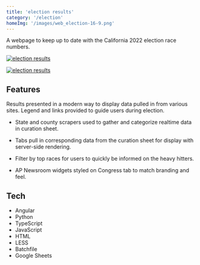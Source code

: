 ```yaml
---
title: 'election results'
category: '/election'
homeImg: '/images/web_election-16-9.png'
---
```


A webpage to keep up to date with the California 2022 election race numbers. 

[![election results](/images/electionresults2.png "election results")](https://www.capradio.org/election/california-midterm-election-results-2022/)

[![election results](/images/electionMob.png "election results")](https://www.capradio.org/election/california-midterm-election-results-2022/)

## Features
Results presented in a modern way to display data pulled in from various sites. Legend and links provided to guide users during election.

- State and county scrapers used to gather and categorize realtime data in curation sheet. 

- Tabs pull in corresponding data from the curation sheet for display with server-side rendering.

- Filter by top races for users to quickly be informed on the heavy hitters.

- AP Newsroom widgets styled on Congress tab to match branding and feel.


## Tech
- Angular
- Python
- TypeScript
- JavaScript
- HTML
- LESS
- Batchfile
- Google Sheets